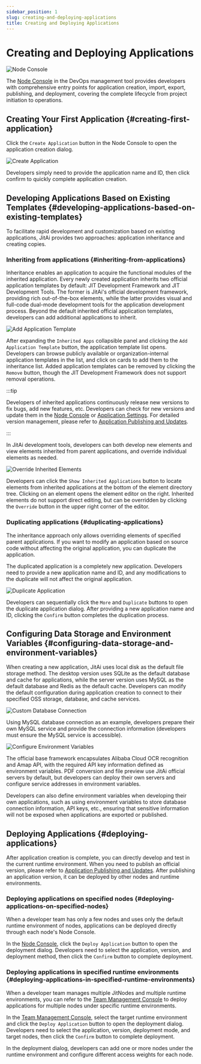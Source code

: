 ```yaml
---
sidebar_position: 1
slug: creating-and-deploying-applications
title: Creating and Deploying Applications
---
```


# Creating and Deploying Applications

![Node Console](./img/1/node-console.png "Node Console")

The [Node Console](../creating-and-publishing-applications/runtime-environment-management#node-local-default-runtime-environment) in the DevOps management tool provides developers with comprehensive entry points for application creation, import, export, publishing, and deployment, covering the complete lifecycle from project initiation to operations.

## Creating Your First Application {#creating-first-application}
Click the `Create Application` button in the Node Console to open the application creation dialog.

![Create Application](./img/1/create-new-application.png "Create Application")

Developers simply need to provide the application name and ID, then click confirm to quickly complete application creation.

## Developing Applications Based on Existing Templates {#developing-applications-based-on-existing-templates}
To facilitate rapid development and customization based on existing applications, JitAi provides two approaches: application inheritance and creating copies.
  
### Inheriting from applications {#inheriting-from-applications}
Inheritance enables an application to acquire the functional modules of the inherited application. Every newly created application inherits two official application templates by default: JIT Development Framework and JIT Development Tools. The former is JitAi's official development framework, providing rich out-of-the-box elements, while the latter provides visual and full-code dual-mode development tools for the application development process. Beyond the default inherited official application templates, developers can add additional applications to inherit.

![Add Application Template](./img/1/add-application-template.gif "Add Application Template")

After expanding the `Inherited Apps` collapsible panel and clicking the `Add Application Template` button, the application template list opens. Developers can browse publicly available or organization-internal application templates in the list, and click on cards to add them to the inheritance list. Added application templates can be removed by clicking the `Remove` button, though the JIT Development Framework does not support removal operations.

:::tip

Developers of inherited applications continuously release new versions to fix bugs, add new features, etc. Developers can check for new versions and update them in the [Node Console](../creating-and-publishing-applications/runtime-environment-management#node-local-default-runtime-environment) or [Application Settings](../development-tool-and-publish-service/jitai-visual-development-tools#application-settings). For detailed version management, please refer to [Application Publishing and Updates](../creating-and-publishing-applications/publishing-and-updating-applications#application-version-updates).

:::

In JitAi development tools, developers can both develop new elements and view elements inherited from parent applications, and override individual elements as needed.

![Override Inherited Elements](./img/1/override-inherited-elements.gif "Override Inherited Elements")

Developers can click the `Show Inherited Applications` button to locate elements from inherited applications at the bottom of the element directory tree. Clicking on an element opens the element editor on the right. Inherited elements do not support direct editing, but can be overridden by clicking the `Override` button in the upper right corner of the editor.

### Duplicating applications {#duplicating-applications}
The inheritance approach only allows overriding elements of specified parent applications. If you want to modify an application based on source code without affecting the original application, you can duplicate the application.

The duplicated application is a completely new application. Developers need to provide a new application name and ID, and any modifications to the duplicate will not affect the original application.

![Duplicate Application](./img/1/create-application-copy.png "Duplicate Application")

Developers can sequentially click the `More` and `Duplicate` buttons to open the duplicate application dialog. After providing a new application name and ID, clicking the `Confirm` button completes the duplication process.

## Configuring Data Storage and Environment Variables {#configuring-data-storage-and-environment-variables}
When creating a new application, JitAi uses local disk as the default file storage method. The desktop version uses SQLite as the default database and cache for applications, while the server version uses MySQL as the default database and Redis as the default cache. Developers can modify the default configuration during application creation to connect to their specified OSS storage, database, and cache services.

![Custom Database Connection](./img/1/custom-database-connection.gif "Custom Database Connection")

Using MySQL database connection as an example, developers prepare their own MySQL service and provide the connection information (developers must ensure the MySQL service is accessible).

![Configure Environment Variables](./img/1/configure-environment-variables.gif "Configure Environment Variables")

The official base framework encapsulates Alibaba Cloud OCR recognition and Amap API, with the required API key information defined as environment variables. PDF conversion and file preview use JitAi official servers by default, but developers can deploy their own servers and configure service addresses in environment variables.

Developers can also define environment variables when developing their own applications, such as using environment variables to store database connection information, API keys, etc., ensuring that sensitive information will not be exposed when applications are exported or published.

## Deploying Applications {#deploying-applications}
After application creation is complete, you can directly develop and test in the current runtime environment. When you need to publish an official version, please refer to [Application Publishing and Updates](../creating-and-publishing-applications/publishing-and-updating-applications). After publishing an application version, it can be deployed by other nodes and runtime environments.

### Deploying applications on specified nodes {#deploying-applications-on-specified-nodes}
When a developer team has only a few nodes and uses only the default runtime environment of nodes, applications can be deployed directly through each node's Node Console.

In the [Node Console](../creating-and-publishing-applications/runtime-environment-management#node-local-default-runtime-environment), click the `Deploy Application` button to open the deployment dialog. Developers need to select the application, version, and deployment method, then click the `Confirm` button to complete deployment.

### Deploying applications in specified runtime environments {#deploying-applications-in-specified-runtime-environments}
When a developer team manages multiple JitNodes and multiple runtime environments, you can refer to the [Team Management Console](../creating-and-publishing-applications/runtime-environment-management#node-local-default-runtime-environment) to deploy applications for multiple nodes under specific runtime environments.

In the [Team Management Console](../creating-and-publishing-applications/runtime-environment-management#node-local-default-runtime-environment), select the target runtime environment and click the `Deploy Application` button to open the deployment dialog. Developers need to select the application, version, deployment mode, and target nodes, then click the `Confirm` button to complete deployment.

In the deployment dialog, developers can add one or more nodes under the runtime environment and configure different access weights for each node.
